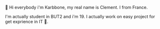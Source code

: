 👋 Hi everybody i'm Karbbone, my real name is Clement.
I from France.

I'm actually student in BUT2 and i'm 19. I actually work on easy project for get exprience in IT 👀.
